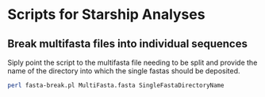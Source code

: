 # Scripts for Starship Analyses

## Break multifasta files into individual sequences
Siply point the script to the multifasta file needing to be split and provide the name of the directory into which the single fastas should be deposited.

```bash
perl fasta-break.pl MultiFasta.fasta SingleFastaDirectoryName
```
